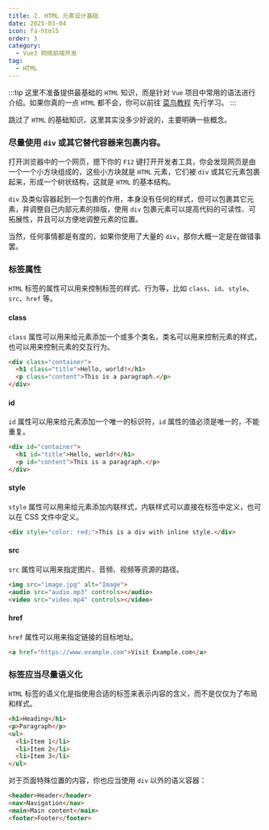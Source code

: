 ```yaml
---
title: 2. HTML 元素设计基础
date: 2025-03-04
icon: fa-html5
order: 3
category:
  - Vue3 网络前端开发
tag:
  - HTML
---
```


:::tip
这里不准备提供最基础的 `HTML` 知识，而是针对 `Vue` 项目中常用的语法进行介绍。如果你真的一点 `HTML` 都不会，你可以前往 [菜鸟教程](https://www.runoob.com/html/html-tutorial.html) 先行学习。
:::

跳过了 `HTML` 的基础知识，这里其实没多少好说的，主要明确一些概念。

### 尽量使用 `div` 或其它替代容器来包裹内容。

打开浏览器中的一个网页，摁下你的 `F12` 键打开开发者工具，你会发现网页是由一个一个小方块组成的，这些小方块就是 `HTML` 元素，它们被 `div` 或其它元素包裹起来，形成一个树状结构，这就是 `HTML` 的基本结构。

`div` 及类似容器起到一个包裹的作用，本身没有任何的样式，但可以包裹其它元素，并调整自己内部元素的排版，使用 `div` 包裹元素可以提高代码的可读性、可拓展性，并且可以方便地调整元素的位置。

当然，任何事情都是有度的，如果你使用了大量的 `div`，那你大概一定是在做错事罢。

### 标签属性
`HTML` 标签的属性可以用来控制标签的样式、行为等，比如 `class`、`id`、`style`、`src`、`href` 等。

#### class
`class` 属性可以用来给元素添加一个或多个类名，类名可以用来控制元素的样式，也可以用来控制元素的交互行为。

```html
<div class="container">
  <h1 class="title">Hello, world!</h1>
  <p class="content">This is a paragraph.</p>
</div>
```

#### id
`id` 属性可以用来给元素添加一个唯一的标识符，`id` 属性的值必须是唯一的，不能重复。

```html
<div id="container">
  <h1 id="title">Hello, world!</h1>
  <p id="content">This is a paragraph.</p>
</div>
```

#### style
`style` 属性可以用来给元素添加内联样式，内联样式可以直接在标签中定义，也可以在 CSS 文件中定义。

```html
<div style="color: red;">This is a div with inline style.</div>
```

#### src
`src` 属性可以用来指定图片、音频、视频等资源的路径。

```html
<img src="image.jpg" alt="Image">
<audio src="audio.mp3" controls></audio>
<video src="video.mp4" controls></video>
```

#### href
`href` 属性可以用来指定链接的目标地址。

```html
<a href="https://www.example.com">Visit Example.com</a>
```

### 标签应当尽量语义化

`HTML` 标签的语义化是指使用合适的标签来表示内容的含义，而不是仅仅为了布局和样式。

```html
<h1>Heading</h1>
<p>Paragraph</p>
<ul>
  <li>Item 1</li>
  <li>Item 2</li>
  <li>Item 3</li>
</ul>
```

对于页面特殊位置的内容，你也应当使用 `div` 以外的语义容器：
```html
<header>Header</header>
<nav>Navigation</nav>
<main>Main content</main>
<footer>Footer</footer>
```
